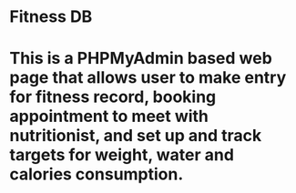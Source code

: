# Fitness DB
# This is a PHPMyAdmin based web page that allows user to make entry for fitness record, booking appointment to meet with nutritionist, and set up and track targets for weight, water and calories consumption.
